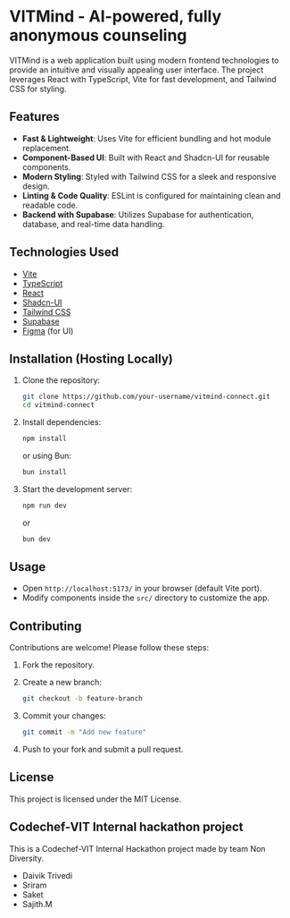 # VITMind - AI-powered, fully anonymous counseling

VITMind is a web application built using modern frontend technologies to provide an intuitive and visually appealing user interface. The project leverages React with TypeScript, Vite for fast development, and Tailwind CSS for styling.

## Features

- **Fast & Lightweight**: Uses Vite for efficient bundling and hot module replacement.
- **Component-Based UI**: Built with React and Shadcn-UI for reusable components.
- **Modern Styling**: Styled with Tailwind CSS for a sleek and responsive design.
- **Linting & Code Quality**: ESLint is configured for maintaining clean and readable code.
- **Backend with Supabase**: Utilizes Supabase for authentication, database, and real-time data handling.

## Technologies Used

- [Vite](https://vitejs.dev/)
- [TypeScript](https://www.typescriptlang.org/)
- [React](https://react.dev/)
- [Shadcn-UI](https://ui.shadcn.com/)
- [Tailwind CSS](https://tailwindcss.com/)
- [Supabase](https://supabase.com)
- [Figma](https://www.figma.com/design/Fj8WJeb0RClqZrdccvBXA6/VITMind?node-id=0-1&p=f&t=6S2NxIsPPJH62PAL-0) (for UI)

## Installation (Hosting Locally)

1. Clone the repository:
   ```sh
   git clone https://github.com/your-username/vitmind-connect.git
   cd vitmind-connect
   ```
2. Install dependencies:
   ```sh
   npm install
   ```
   or using Bun:
   ```sh
   bun install
   ```
3. Start the development server:
   ```sh
   npm run dev
   ```
   or
   ```sh
   bun dev
   ```

## Usage

- Open `http://localhost:5173/` in your browser (default Vite port).
- Modify components inside the `src/` directory to customize the app.

## Contributing

Contributions are welcome! Please follow these steps:

1. Fork the repository.

2. Create a new branch:
   ```sh
   git checkout -b feature-branch
   ```
3. Commit your changes:
   ```sh
   git commit -m "Add new feature"
   ```
4. Push to your fork and submit a pull request.

## License

This project is licensed under the MIT License.

## Codechef-VIT Internal hackathon project

This is a Codechef-VIT Internal Hackathon project made by team Non Diversity.

- Daivik Trivedi
- Sriram
- Saket
- Sajith.M
